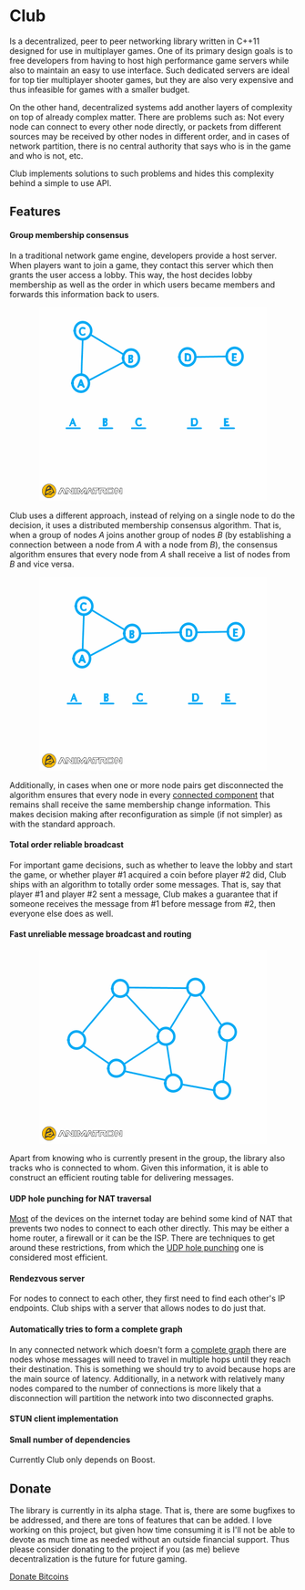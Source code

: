 # Club

Is a decentralized, peer to peer networking library written in C++11 designed for use in multiplayer games. One of its primary design goals is to free developers from having to host high performance game servers while also to maintain an easy to use interface. Such dedicated servers are ideal for top tier multiplayer shooter games, but they are also very expensive and thus infeasible for games with a smaller budget.

On the other hand, decentralized systems add another layers of complexity on top of already complex matter. There are problems such as: Not every node can connect to every other node directly, or packets from different sources may be received by other nodes in different order, and in cases of network partition, there is no central authority that says who is in the game and who is not, etc.

Club implements solutions to such problems and hides this complexity behind a simple to use API.

## Features

#### Group membership consensus

In a traditional network game engine, developers provide a host server. When players want to join a game, they contact this server which then grants the user access a lobby. This way, the host decides lobby membership as well as the order in which users became members and forwards this information back to users.

<p align="center">
  <img src="docs/fuse.gif"/>
</p>

Club uses a different approach, instead of relying on a single node to do the decision, it uses a distributed membership consensus algorithm. That is, when a group of nodes *A* joins another group of nodes *B* (by establishing a connection between a node from *A* with a node from *B*), the consensus algorithm ensures that every node from *A* shall receive a list of nodes from *B* and vice versa.

<p align="center">
  <img src="docs/disconnect.gif"/>
</p>

Additionally, in cases when one or more node pairs get disconnected the algorithm ensures that every node in every [connected component](https://en.wikipedia.org/wiki/Connected_component_(graph_theory)) that remains shall receive the same membership change information. This makes decision making after reconfiguration as simple (if not simpler) as with the standard approach.

#### Total order reliable broadcast

For important game decisions, such as whether to leave the lobby and start the game, or whether player #1 acquired a coin before player #2 did, Club ships with an algorithm to totally order some messages. That is, say that player #1 and player #2 sent a message, Club makes a guarantee that if someone receives the message from #1 before message from #2, then everyone else does as well.

#### Fast unreliable message broadcast and routing

<p align="center">
  <img src="docs/broadcast.gif"/>
</p>

Apart from knowing who is currently present in the group, the library also tracks who is connected to whom. Given this information, it is able to construct an efficient routing table for delivering messages.

#### UDP hole punching for NAT traversal

[Most](http://nattest.net.in.tum.de/results.php) of the devices on the internet today are behind some kind of NAT that prevents two nodes to connect to each other directly. This may be either a home router, a firewall or it can be the ISP. There are techniques to get around these restrictions, from which the [UDP hole punching](https://en.wikipedia.org/wiki/UDP_hole_punching) one is considered most efficient.

#### Rendezvous server

For nodes to connect to each other, they first need to find each other's IP endpoints. Club ships with a server that allows nodes to do just that.

#### Automatically tries to form a complete graph

In any connected network which doesn't form a [complete graph](https://en.wikipedia.org/wiki/Complete_graph) there are nodes whose messages will need to travel in multiple hops until they reach their destination. This is something we should try to avoid because hops are the main source of latency. Additionally, in a network with relatively many nodes compared to the number of connections is more likely that a disconnection will partition the network into two disconnected graphs.

#### STUN client implementation

#### Small number of dependencies

Currently Club only depends on Boost.

## Donate

The library is currently in its alpha stage. That is, there are some bugfixes to be addressed, and there are tons of features that can be added. I love working on this project, but given how time consuming it is I'll not be able to devote as much time as needed without an outside financial support. Thus please consider donating to the project if you (as me) believe decentralization is the future for future gaming.

<a class="coinbase-button" data-code="eee7e10861d2e35f10bcaa9f3cfe35c3" data-button-style="custom_small" href="https://www.coinbase.com/checkouts/eee7e10861d2e35f10bcaa9f3cfe35c3">Donate Bitcoins</a><script src="https://www.coinbase.com/assets/button.js" type="text/javascript"></script>
